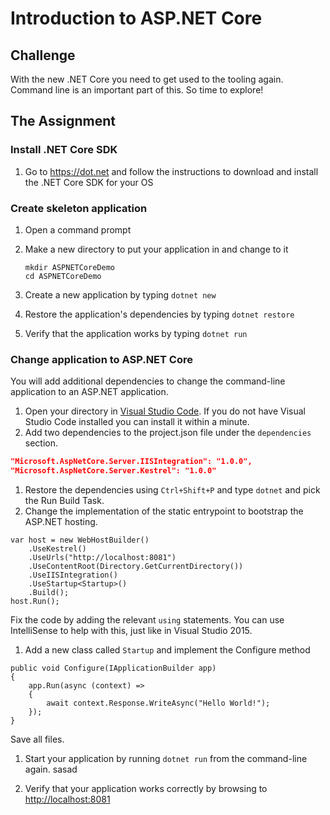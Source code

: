 # Introduction to ASP.NET Core #

## Challenge ##
With the new .NET Core you need to get used to the tooling again. Command line is an important part of this. So time to explore!

## The Assignment ##

### Install .NET Core SDK
1. Go to https://dot.net and follow the instructions to download and install the .NET Core SDK for your OS

### Create skeleton application
1. Open a command prompt
1. Make a new directory to put your application in and change to it

   ```
   mkdir ASPNETCoreDemo
   cd ASPNETCoreDemo
   ```
1. Create a new application by typing `dotnet new`
1. Restore the application's dependencies by typing `dotnet restore`
1. Verify that the application works by typing `dotnet run`

### Change application to ASP.NET Core
You will add additional dependencies to change the command-line
application to an ASP.NET application.

1. Open your directory in [Visual Studio Code](https://code.visualstudio.com). If you do not have Visual Studio Code
installed you can install it within a minute.
1. Add two dependencies to the project.json file under the `dependencies` section.
```json
"Microsoft.AspNetCore.Server.IISIntegration": "1.0.0",
"Microsoft.AspNetCore.Server.Kestrel": "1.0.0"
```
1. Restore the dependencies using `Ctrl+Shift+P` and type `dotnet` and pick the Run Build Task.
1. Change the implementation of the static entrypoint to bootstrap the ASP.NET hosting.
```CSharp
var host = new WebHostBuilder()
    .UseKestrel()
    .UseUrls("http://localhost:8081")
    .UseContentRoot(Directory.GetCurrentDirectory())
    .UseIISIntegration()
    .UseStartup<Startup>()
    .Build();
host.Run();
```
Fix the code by adding the relevant `using` statements. You can use IntelliSense to help with this, just like in Visual Studio 2015. 

1. Add a new class called `Startup` and implement the Configure method
```CSharp
public void Configure(IApplicationBuilder app)
{
    app.Run(async (context) =>
    {
        await context.Response.WriteAsync("Hello World!");
    });
}
```
Save all files.

1. Start your application by running `dotnet run` from the command-line again.
sasad

1. Verify that your application works correctly by browsing to [http://localhost:8081](http://localhost:8081)